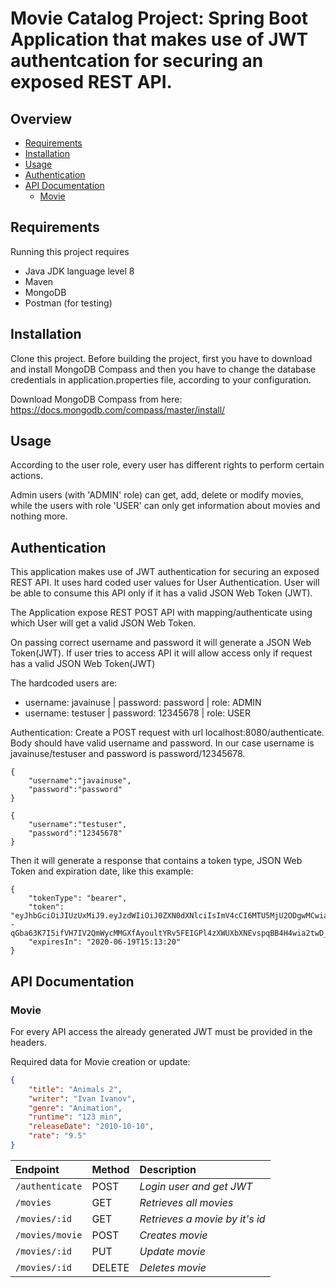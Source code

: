 # Movie Catalog Project: Spring Boot Application that makes use of JWT authentcation for securing an exposed REST API.

## Overview

 - [Requirements](#requiremnts)
 - [Installation](#installation)
 - [Usage](#usage)
 - [Authentication](#authentication)
 - [API Documentation]($api-documentation)
   - [Movie](#movie)
 
## Requirements

Running this project requires

 - Java JDK language level 8
 - Maven
 - MongoDB
 - Postman (for testing)

## Installation

Clone this project. Before building the project, first you have to download and install MongoDB Compass and then you have to change the database credentials in application.properties file, according to your configuration.

Download MongoDB Compass from here: https://docs.mongodb.com/compass/master/install/

## Usage

According to the user role, every user has different rights to perform certain actions. 

Admin users (with 'ADMIN' role) can get, add, delete or modify movies, while the users with role 'USER' can only get information about movies and nothing more.


## Authentication

This application makes use of JWT authentication for securing an exposed REST API.
It uses hard coded user values for User Authentication. User will be able to consume this API only
if it has a valid JSON Web Token (JWT).

The Application expose REST POST API with mapping/authenticate using
which User will get a valid JSON Web Token.

On passing correct username and password it will generate a JSON Web Token(JWT). If user tries to access API it will allow access only if request has a valid JSON Web Token(JWT)

The hardcoded users are:
- username: javainuse | password: password | role: ADMIN
- username: testuser | password: 12345678 | role: USER


Authentication: Create a POST request with url localhost:8080/authenticate. Body should have valid username and password. In our case username is javainuse/testuser and password is password/12345678.
```
{
	"username":"javainuse",
	"password":"password"
}
```
```
{
	"username":"testuser",
	"password":"12345678"
}
```
Then it will generate a response that contains a token type, JSON Web Token and expiration date, like this example:
```
{
    "tokenType": "bearer",
    "token": "eyJhbGciOiJIUzUxMiJ9.eyJzdWIiOiJ0ZXN0dXNlciIsImV4cCI6MTU5MjU2ODgwMCwiaWF0IjoxNTkyNTY1MjAwfQ.--qGba63K7I5ifVH7IV2QmWycMMGXfAyoultYRv5FEIGPl4zXWUXbXNEvspqBB4H4wia2twD_zcZedPPf9wwuQ",
    "expiresIn": "2020-06-19T15:13:20"
}
```
## API Documentation

### Movie

For every API access the already generated JWT must be provided in the headers.

Required data for Movie creation or update:

```json
{
    "title": "Animals 2",
    "writer": "Ivan Ivanov",
    "genre": "Animation",
    "runtime": "123 min",
    "releaseDate": "2010-10-10",
    "rate": "9.5"
}
```

| Endpoint | Method | Description |
| :--- | :--- | :--- |
| `/authenticate` | POST | *Login user and get JWT* |
| `/movies` | GET | *Retrieves all movies* |
| `/movies/:id` | GET | *Retrieves a movie by it's id* |
| `/movies/movie` | POST | *Creates movie* |
| `/movies/:id` | PUT | *Update movie* |
| `/movies/:id` | DELETE | *Deletes movie* |

